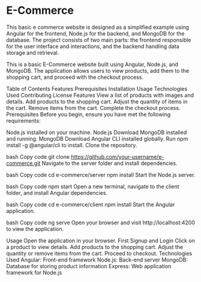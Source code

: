 # E-Commerce
This basic e commerce website is designed as a simplified example using Angular for the frontend, Node.js for the backend, and MongoDB for the database. The project consists of two main parts: the frontend responsible for the user interface and interactions, and the backend handling data storage and retrieval.

This is a basic E-Commerce website built using Angular, Node.js, and MongoDB. The application allows users to view products, add them to the shopping cart, and proceed with the checkout process.

Table of Contents
Features
Prerequisites
Installation
Usage
Technologies Used
Contributing
License
Features
View a list of products with images and details.
Add products to the shopping cart.
Adjust the quantity of items in the cart.
Remove items from the cart.
Complete the checkout process.
Prerequisites
Before you begin, ensure you have met the following requirements:

Node.js installed on your machine. Node.js Download
MongoDB installed and running. MongoDB Download
Angular CLI installed globally. Run npm install -g @angular/cli to install.
Clone the repository.

bash
Copy code
git clone https://github.com/your-username/e-commerce.git
Navigate to the server folder and install dependencies.

bash
Copy code
cd e-commerce/server
npm install
Start the Node.js server.

bash
Copy code
npm start
Open a new terminal, navigate to the client folder, and install Angular dependencies.

bash
Copy code
cd e-commerce/client
npm install
Start the Angular application.

bash
Copy code
ng serve
Open your browser and visit http://localhost:4200 to view the application.

Usage
Open the application in your browser.
First Signup and Login
Click on a product to view details.
Add products to the shopping cart.
Adjust the quantity or remove items from the cart.
Proceed to checkout.
Technologies Used
Angular: Front-end framework
Node.js: Back-end server
MongoDB: Database for storing product information
Express: Web application framework for Node.js
